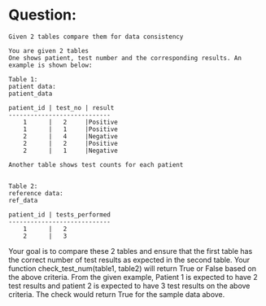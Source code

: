 # Question:

    Given 2 tables compare them for data consistency

    You are given 2 tables
    One shows patient, test number and the corresponding results. An example is shown below:

    Table 1:
    patient data:
    patient_data

    patient_id | test_no | result
    ----------------------------
        1      |   2     |Positive
        1      |   1     |Positive
        2      |   4     |Negative
        2      |   2     |Positive
        2      |   1     |Negative

    Another table shows test counts for each patient


    Table 2:
    reference data:
    ref_data

    patient_id | tests_performed
    ----------------------------
        1      |   2
        2      |   3

Your goal is to compare these 2 tables and ensure that the first table has the correct number of test results as expected in the second table.
Your function check_test_num(table1, table2) will return True or False based on the above criteria.
From the given example, Patient 1 is expected to have 2 test results and patient 2 is expected to have 3 test results on the above criteria.
The check would return True for the sample data above.
